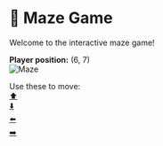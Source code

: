 # 🧩 Maze Game  
Welcome to the interactive maze game!

**Player position:** (6, 7)  
![Maze](https://recognize-instructor-criteria-other.trycloudflare.com/images/pos_6_7.png?t=1760505259480)

Use these to move:  
[⬆️](https://recognize-instructor-criteria-other.trycloudflare.com/move/6_7_w)  
[⬇️](https://recognize-instructor-criteria-other.trycloudflare.com/move/6_7_s)  
[⬅️](https://recognize-instructor-criteria-other.trycloudflare.com/move/6_7_a)  
[➡️](https://recognize-instructor-criteria-other.trycloudflare.com/move/6_7_d)
